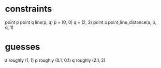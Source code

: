 # constraints
point p
point q
line(p, q)
p = (0, 0)
q = (2, 3)
point a
point_line_distance(a, p, q, 1)

# guesses
a roughly (1, 1)
p roughly (0.1, 0.1)
q roughly (2.1, 2)
